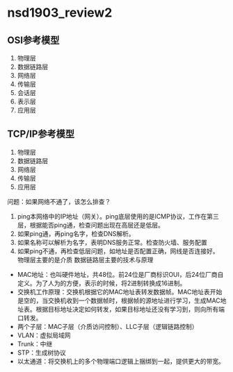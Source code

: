 # nsd1903_review2

## OSI参考模型

1. 物理层
2. 数据链路层
3. 网络层
4. 传输层
5. 会话层
6. 表示层
7. 应用层

## TCP/IP参考模型
1. 物理层
2. 数据链路层
3. 网络层
4. 传输层
5. 应用层

问题：如果网络不通了，该怎么排查？
1. ping本网络中的IP地址（网关）。ping底层使用的是ICMP协议，工作在第三层，根据能否ping通，检查问题出现在高层还是低层。
2. 如果ping通，再ping名字，检查DNS解析。
3. 如果名称可以解析为名字，表明DNS服务正常。检查防火墙、服务配置
4. 如果ping不通，再检查低层问题，如地址是否配置正确，网线是否连接好。
物理层主要的是介质
数据链路层主要的技术与原理
- MAC地址：也叫硬件地址，共48位。前24位是厂商标识OUI，后24位厂商自定义。为了人为的方便，表示的时候，将2进制转换成16进制。
- 交换机工作原理：交换机根据它的MAC地址表转发数据帧。MAC地址表开始是空的，当交换机收到一个数据帧时，根据帧的源地址进行学习，生成MAC地址表。根据目标地址决定如何转发，如果目标地址还没有学习到，则向所有端口转发。
- 两个子层：MAC子层（介质访问控制）、LLC子层（逻辑链路控制）
- VLAN：虚拟局域网
- Trunk：中继
- STP：生成树协议
- 以太通道：将交换机上的多个物理端口逻辑上捆绑到一起，提供更大的带宽。







